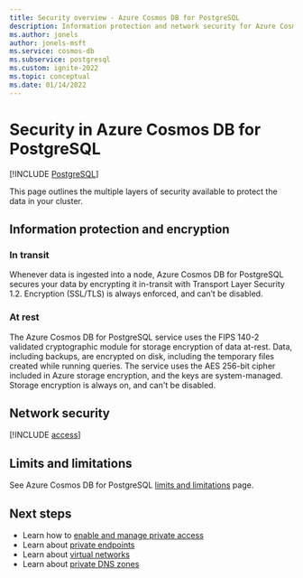 ```yaml
---
title: Security overview - Azure Cosmos DB for PostgreSQL
description: Information protection and network security for Azure Cosmos DB for PostgreSQL.
ms.author: jonels
author: jonels-msft
ms.service: cosmos-db
ms.subservice: postgresql
ms.custom: ignite-2022
ms.topic: conceptual
ms.date: 01/14/2022
---
```


# Security in Azure Cosmos DB for PostgreSQL

[!INCLUDE [PostgreSQL](../includes/appliesto-postgresql.md)]

This page outlines the multiple layers of security available to protect the data in your
cluster. 

## Information protection and encryption

### In transit

Whenever data is ingested into a node, Azure Cosmos DB for PostgreSQL secures your data by
encrypting it in-transit with Transport Layer Security 1.2. Encryption
(SSL/TLS) is always enforced, and can’t be disabled.

### At rest

The Azure Cosmos DB for PostgreSQL service uses the FIPS 140-2 validated cryptographic
module for storage encryption of data at-rest. Data, including backups, are
encrypted on disk, including the temporary files created while running queries.
The service uses the AES 256-bit cipher included in Azure storage encryption,
and the keys are system-managed. Storage encryption is always on, and can't be
disabled.

## Network security

[!INCLUDE [access](includes/access.md)]

## Limits and limitations

See Azure Cosmos DB for PostgreSQL [limits and limitations](reference-limits.md)
page.

## Next steps

* Learn how to [enable and manage private access](howto-private-access.md)
* Learn about [private
  endpoints](../../private-link/private-endpoint-overview.md)
* Learn about [virtual
  networks](../../virtual-network/concepts-and-best-practices.md)
* Learn about [private DNS zones](../../dns/private-dns-overview.md)
